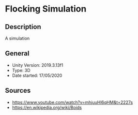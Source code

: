 # Flocking Simulation
## Description
A simulation 
## General
- Unity Version: 2019.3.13f1
- Type: 3D
- Date started: 17/05/2020
## Sources
- https://www.youtube.com/watch?v=mhjuuHl6qHM&t=2227s
- https://en.wikipedia.org/wiki/Boids
<!--stackedit_data:
eyJoaXN0b3J5IjpbMTM2OTkzOTYwMF19
-->